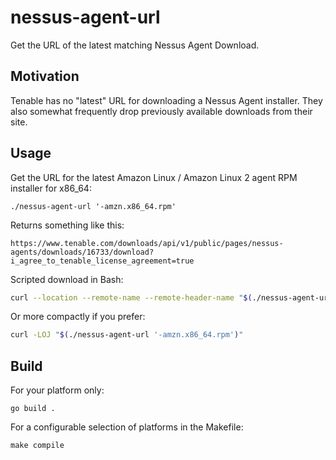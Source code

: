 # nessus-agent-url
Get the URL of the latest matching Nessus Agent Download.

## Motivation
Tenable has no "latest" URL for downloading a Nessus Agent installer. They also somewhat frequently drop previously available downloads from their site.

## Usage
Get the URL for the latest Amazon Linux / Amazon Linux 2 agent RPM installer for x86_64:
```shell
./nessus-agent-url '-amzn.x86_64.rpm'
```

Returns something like this:
```shell
https://www.tenable.com/downloads/api/v1/public/pages/nessus-agents/downloads/16733/download?i_agree_to_tenable_license_agreement=true
```

Scripted download in Bash:
```bash
curl --location --remote-name --remote-header-name "$(./nessus-agent-url '-amzn.x86_64.rpm')"
```

Or more compactly if you prefer:
```bash
curl -LOJ "$(./nessus-agent-url '-amzn.x86_64.rpm')"
```

## Build
For your platform only:
```shell
go build .
```

For a configurable selection of platforms in the Makefile:
```shell
make compile
```
